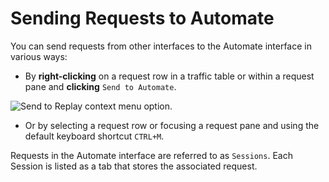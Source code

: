 # Sending Requests to Automate

You can send requests from other interfaces to the Automate interface in various ways:

- By **right-clicking** on a request row in a traffic table or within a request pane and **clicking** `Send to Automate`.

<img alt="Send to Replay context menu option." src="/_images/send_to_automate.png" center>

- Or by selecting a request row or focusing a request pane and using the default keyboard shortcut `CTRL+M`.

Requests in the Automate interface are referred to as `Sessions`. Each Session is listed as a tab that stores the associated request.
